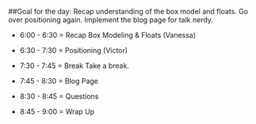 ##Goal for the day: Recap understanding of the box model and floats. Go over positioning again. Implement the blog page for talk nerdy.
+ 6:00 - 6:30 = Recap Box Modeling & Floats (Vanessa)

+ 6:30 - 7:30 = Positioning (Victor)


+ 7:30 - 7:45 = Break
		Take a break.

+ 7:45 - 8:30 = Blog Page



+ 8:30 - 8:45 = Questions


+ 8:45 - 9:00 = Wrap Up
